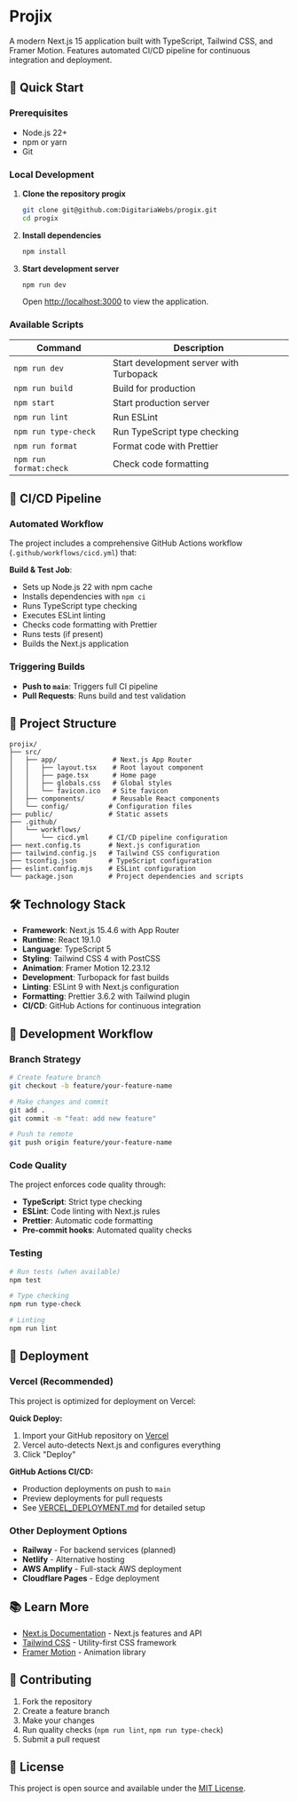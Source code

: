 # Projix

A modern Next.js 15 application built with TypeScript, Tailwind CSS, and Framer Motion. Features automated CI/CD pipeline for continuous integration and deployment.

## 🚀 Quick Start

### Prerequisites

- Node.js 22+
- npm or yarn
- Git

### Local Development

1. **Clone the repository progix**

   ```bash
   git clone git@github.com:DigitariaWebs/progix.git
   cd progix

   ```

2. **Install dependencies**

   ```bash
   npm install
   ```

3. **Start development server**

   ```bash
   npm run dev
   ```

   Open [http://localhost:3000](http://localhost:3000) to view the application.

### Available Scripts

| Command                | Description                             |
| ---------------------- | --------------------------------------- |
| `npm run dev`          | Start development server with Turbopack |
| `npm run build`        | Build for production                    |
| `npm start`            | Start production server                 |
| `npm run lint`         | Run ESLint                              |
| `npm run type-check`   | Run TypeScript type checking            |
| `npm run format`       | Format code with Prettier               |
| `npm run format:check` | Check code formatting                   |

## 🔄 CI/CD Pipeline

### Automated Workflow

The project includes a comprehensive GitHub Actions workflow (`.github/workflows/cicd.yml`) that:

**Build & Test Job**:

- Sets up Node.js 22 with npm cache
- Installs dependencies with `npm ci`
- Runs TypeScript type checking
- Executes ESLint linting
- Checks code formatting with Prettier
- Runs tests (if present)
- Builds the Next.js application

### Triggering Builds

- **Push to `main`**: Triggers full CI pipeline
- **Pull Requests**: Runs build and test validation

## 📁 Project Structure

```
projix/
├── src/
│   ├── app/              # Next.js App Router
│   │   ├── layout.tsx    # Root layout component
│   │   ├── page.tsx      # Home page
│   │   ├── globals.css   # Global styles
│   │   └── favicon.ico   # Site favicon
│   ├── components/       # Reusable React components
│   └── config/          # Configuration files
├── public/              # Static assets
├── .github/
│   └── workflows/
│       └── cicd.yml     # CI/CD pipeline configuration
├── next.config.ts       # Next.js configuration
├── tailwind.config.js   # Tailwind CSS configuration
├── tsconfig.json        # TypeScript configuration
├── eslint.config.mjs    # ESLint configuration
└── package.json         # Project dependencies and scripts
```

## 🛠 Technology Stack

- **Framework**: Next.js 15.4.6 with App Router
- **Runtime**: React 19.1.0
- **Language**: TypeScript 5
- **Styling**: Tailwind CSS 4 with PostCSS
- **Animation**: Framer Motion 12.23.12
- **Development**: Turbopack for fast builds
- **Linting**: ESLint 9 with Next.js configuration
- **Formatting**: Prettier 3.6.2 with Tailwind plugin
- **CI/CD**: GitHub Actions for continuous integration

## 🔧 Development Workflow

### Branch Strategy

```bash
# Create feature branch
git checkout -b feature/your-feature-name

# Make changes and commit
git add .
git commit -m "feat: add new feature"

# Push to remote
git push origin feature/your-feature-name
```

### Code Quality

The project enforces code quality through:

- **TypeScript**: Strict type checking
- **ESLint**: Code linting with Next.js rules
- **Prettier**: Automatic code formatting
- **Pre-commit hooks**: Automated quality checks

### Testing

```bash
# Run tests (when available)
npm test

# Type checking
npm run type-check

# Linting
npm run lint
```

## 🚀 Deployment

### Vercel (Recommended)

This project is optimized for deployment on Vercel:

**Quick Deploy:**
1. Import your GitHub repository on [Vercel](https://vercel.com/new)
2. Vercel auto-detects Next.js and configures everything
3. Click "Deploy"

**GitHub Actions CI/CD:**
- Production deployments on push to `main`
- Preview deployments for pull requests
- See [VERCEL_DEPLOYMENT.md](./VERCEL_DEPLOYMENT.md) for detailed setup

### Other Deployment Options

- **Railway** - For backend services (planned)
- **Netlify** - Alternative hosting
- **AWS Amplify** - Full-stack AWS deployment
- **Cloudflare Pages** - Edge deployment

## 📚 Learn More

- [Next.js Documentation](https://nextjs.org/docs) - Next.js features and API
- [Tailwind CSS](https://tailwindcss.com/docs) - Utility-first CSS framework
- [Framer Motion](https://www.framer.com/motion/) - Animation library

## 🤝 Contributing

1. Fork the repository
2. Create a feature branch
3. Make your changes
4. Run quality checks (`npm run lint`, `npm run type-check`)
5. Submit a pull request

## 📄 License

This project is open source and available under the [MIT License](LICENSE).
